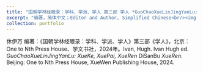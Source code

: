 ```yaml
---
title: "国朝学林经眼录：学科、学派、学人 第三部 学人 *GuoChaoXueLinJingYanLu: XueKe, XuePai, XueRen* DiSanBu *XueRen*"
excerpt: "编著，简体中文；Editor and Author, Simplified Chinese<br/><img src='/images/portfolio-3.png'>"
collection: portfolio
---
```


休伊万 编著：《国朝学林经眼录：学科、学派、学人》第三部《学人》，北京：One to Nth Press House、学文书社，2024年。Ivan, Hugh. Ivan Hugh ed. *GuoChaoXueLinJingYanLu: XueKe, XuePai, XueRen* DiSanBu *XueRen*. Beijing: One to Nth Press House, XueWen Publishing House, 2024.
